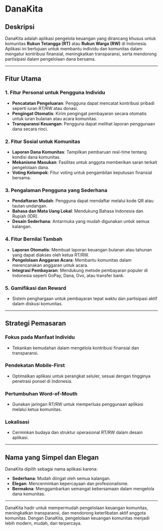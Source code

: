 # DanaKita

## Deskripsi

DanaKita adalah aplikasi pengelola keuangan yang dirancang khusus untuk komunitas **Rukun Tetangga (RT)** atau **Rukun Warga (RW)** di Indonesia. Aplikasi ini bertujuan untuk membantu individu dan komunitas dalam mengatur kontribusi finansial, meningkatkan transparansi, serta mendorong partisipasi dalam pengelolaan dana bersama.

---

## Fitur Utama

### 1. **Fitur Personal untuk Pengguna Individu**

* **Pencatatan Pengeluaran**: Pengguna dapat mencatat kontribusi pribadi seperti iuran RT/RW atau donasi.
* **Pengingat Otomatis**: Kirim pengingat pembayaran secara otomatis untuk iuran bulanan atau acara komunitas.
* **Transparansi Keuangan**: Pengguna dapat melihat laporan penggunaan dana secara rinci.

### 2. **Fitur Sosial untuk Komunitas**

* **Laporan Dana Komunitas**: Tampilkan pembaruan real-time tentang kondisi dana komunitas.
* **Mekanisme Masukan**: Fasilitas untuk anggota memberikan saran terkait pengelolaan dana.
* **Voting Kelompok**: Fitur voting untuk pengambilan keputusan finansial bersama.

### 3. **Pengalaman Pengguna yang Sederhana**

* **Pendaftaran Mudah**: Pengguna dapat mendaftar melalui kode QR atau tautan undangan.
* **Bahasa dan Mata Uang Lokal**: Mendukung Bahasa Indonesia dan Rupiah (IDR).
* **Desain Sederhana**: Antarmuka yang mudah digunakan untuk semua kalangan.

### 4. **Fitur Bernilai Tambah**

* **Laporan Otomatis**: Membuat laporan keuangan bulanan atau tahunan yang dapat diakses oleh ketua RT/RW.
* **Pengelolaan Anggaran Acara**: Membantu komunitas dalam merencanakan anggaran untuk acara.
* **Integrasi Pembayaran**: Mendukung metode pembayaran populer di Indonesia seperti GoPay, Dana, Ovo, atau transfer bank.

### 5. **Gamifikasi dan Reward**

* Sistem penghargaan untuk pembayaran tepat waktu dan partisipasi aktif dalam diskusi komunitas.

---

## Strategi Pemasaran

### Fokus pada Manfaat Individu

* Tekankan kemudahan dalam mengelola kontribusi finansial dan transparansi.

### Pendekatan Mobile-First

* Optimalkan aplikasi untuk perangkat seluler, sesuai dengan tingginya penetrasi ponsel di Indonesia.

### Pertumbuhan Word-of-Mouth

* Gunakan jaringan RT/RW untuk memperluas penggunaan aplikasi melalui ketua komunitas.

### Lokalisasi

* Cerminkan budaya dan struktur operasional RT/RW dalam desain aplikasi.

---

## Nama yang Simpel dan Elegan

DanaKita dipilih sebagai nama aplikasi karena:

* **Sederhana**: Mudah diingat oleh semua kalangan.
* **Elegan**: Mencerminkan kepercayaan dan profesionalisme.
* **Bermakna**: Menggambarkan semangat kebersamaan dalam mengelola dana komunitas.

---

DanaKita hadir untuk mempermudah pengelolaan keuangan komunitas, meningkatkan transparansi, dan mendorong keterlibatan aktif anggota komunitas. Dengan DanaKita, pengelolaan keuangan komunitas menjadi lebih modern, mudah, dan terpercaya.
